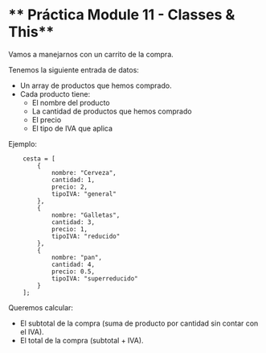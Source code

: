 # ** Práctica Module 11 - Classes & This**

Vamos a manejarnos con un carrito de la compra.

Tenemos la siguiente entrada de datos:

- Un array de productos que hemos comprado.
- Cada producto tiene:
  - El nombre del producto
  - La cantidad de productos que hemos comprado
  - El precio
  - El tipo de IVA que aplica

Ejemplo:

        cesta = [
            {
                nombre: "Cerveza",
                cantidad: 1,
                precio: 2,
                tipoIVA: "general"
            },
            {
                nombre: "Galletas",
                cantidad: 3,
                precio: 1,
                tipoIVA: "reducido"
            },
            {
                nombre: "pan",
                cantidad: 4,
                precio: 0.5,
                tipoIVA: "superreducido"
            }
        ];

Queremos calcular:

- El subtotal de la compra (suma de producto por cantidad sin contar con el IVA).
- El total de la compra (subtotal + IVA).
